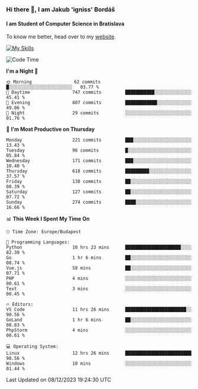 ### Hi there 👋, I am Jakub 'igniss' Bordáš

#### I am Student of Computer Science in Bratislava
To know me better, head over to my [website](https://bordas.sk).

[![My Skills](https://skillicons.dev/icons?i=js,html,css,figma,svelte,java,kotlin,python,postgresql,typescript,nest,nodejs)](https://bordas.sk)


<!--START_SECTION:waka-->
![Code Time](http://img.shields.io/badge/Code%20Time-1%2C305%20hrs%202%20mins-blue)

**I'm a Night 🦉** 

```text
🌞 Morning                62 commits          █░░░░░░░░░░░░░░░░░░░░░░░░   03.77 % 
🌆 Daytime                747 commits         ███████████░░░░░░░░░░░░░░   45.41 % 
🌃 Evening                807 commits         ████████████░░░░░░░░░░░░░   49.06 % 
🌙 Night                  29 commits          ░░░░░░░░░░░░░░░░░░░░░░░░░   01.76 % 
```
📅 **I'm Most Productive on Thursday** 

```text
Monday                   221 commits         ███░░░░░░░░░░░░░░░░░░░░░░   13.43 % 
Tuesday                  96 commits          █░░░░░░░░░░░░░░░░░░░░░░░░   05.84 % 
Wednesday                171 commits         ███░░░░░░░░░░░░░░░░░░░░░░   10.40 % 
Thursday                 618 commits         █████████░░░░░░░░░░░░░░░░   37.57 % 
Friday                   138 commits         ██░░░░░░░░░░░░░░░░░░░░░░░   08.39 % 
Saturday                 127 commits         ██░░░░░░░░░░░░░░░░░░░░░░░   07.72 % 
Sunday                   274 commits         ████░░░░░░░░░░░░░░░░░░░░░   16.66 % 
```


📊 **This Week I Spent My Time On** 

```text
🕑︎ Time Zone: Europe/Budapest

💬 Programming Languages: 
Python                   10 hrs 23 mins      █████████████████████░░░░   82.30 % 
Go                       1 hr 6 mins         ██░░░░░░░░░░░░░░░░░░░░░░░   08.74 % 
Vue.js                   58 mins             ██░░░░░░░░░░░░░░░░░░░░░░░   07.71 % 
PHP                      4 mins              ░░░░░░░░░░░░░░░░░░░░░░░░░   00.61 % 
Text                     3 mins              ░░░░░░░░░░░░░░░░░░░░░░░░░   00.45 % 

🔥 Editors: 
VS Code                  11 hrs 26 mins      ███████████████████████░░   90.56 % 
GoLand                   1 hr 6 mins         ██░░░░░░░░░░░░░░░░░░░░░░░   08.83 % 
PhpStorm                 4 mins              ░░░░░░░░░░░░░░░░░░░░░░░░░   00.61 % 

💻 Operating System: 
Linux                    12 hrs 26 mins      █████████████████████████   98.56 % 
Windows                  10 mins             ░░░░░░░░░░░░░░░░░░░░░░░░░   01.44 % 
```


 Last Updated on 08/12/2023 19:24:30 UTC
<!--END_SECTION:waka-->
